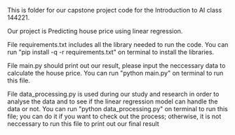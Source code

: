 This is folder for our capstone project code for the Introduction to AI class 144221.

Our project is Predicting house price using linear regression.

File requirements.txt includes all the library needed to run the code. You can run "pip install -q -r requirements.txt" on terminal to install the libraries.

File main.py should print out our result, please input the neccessary data to calculate the house price. You can run "python main.py" on terminal to run this file.

File data_processing.py is used during our study and research in order to analyse the data and to see if the linear regression model can handle the data or not. You can run "python data_processing.py" on terminal to run this file; you can do it if you want to check out the process; otherwise, it is not neccessary to run this file to print out our final result
